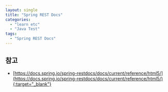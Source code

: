```yaml
---
layout: single
title: "Spring REST Docs"
categories: 
  - "learn etc"
  - "Java Test"
tags: 
  - "Spring REST Docs"
---
```


## 



## 참고

- [https://docs.spring.io/spring-restdocs/docs/current/reference/html5/](https://docs.spring.io/spring-restdocs/docs/current/reference/html5/){:target="_blank"}
